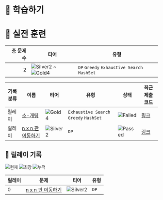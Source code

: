 # 📖 학습하기

# 🥇 실전 훈련
|총 문제 수|티어|유형|
|---:|---|---|
|2|![Silver2][s2] ~ ![Gold4][g4]|`DP` `Greedy` `Exhaustive Search` `HashSet`|

|기록분류|이름|티어|유형|상태|최근 제출 코드|
|---|---|---|---|---|---|
|릴레이|[소-개팅](https://www.codetree.ai/training-field/search/problems/cow-meetings)|![Gold4][g4]|`Exhaustive Search` `Greedy` `HashSet`|![Failed][failed]|[링크](https://github.com/wns0865/algorithm/blob/main/241218/%EC%86%8C-%EA%B0%9C%ED%8C%85/cow-meetings.java)|
|릴레이|[n x n 판 이동하기](https://www.codetree.ai/training-field/search/problems/move-nxn-plates)|![Silver2][s2]|`DP`|![Passed][passed]|[링크](https://github.com/wns0865/algorithm/blob/main/241218/n%20x%20n%20%ED%8C%90%20%EC%9D%B4%EB%8F%99%ED%95%98%EA%B8%B0/move-nxn-plates.java)|


## 🏃 릴레이 기록
![현재](https://img.shields.io/badge/현재_릴레이-0-%235cb85c.svg?for-the-badge)
![최장](https://img.shields.io/badge/최장_릴레이-0-%23E34F26.svg?for-the-badge)
![누적](https://img.shields.io/badge/누적_릴레이-0-%2300599C.svg?for-the-badge)

|릴레이|문제|티어|유형|
|---|---|---|---|
|0|[n x n 판 이동하기](https://www.codetree.ai/training-field/search/problems/move-nxn-plates)|![Silver2][s2]|`DP`|










[b5]: https://img.shields.io/badge/Bronze_5-%235D3E31.svg
[b4]: https://img.shields.io/badge/Bronze_4-%235D3E31.svg
[b3]: https://img.shields.io/badge/Bronze_3-%235D3E31.svg
[b2]: https://img.shields.io/badge/Bronze_2-%235D3E31.svg
[b1]: https://img.shields.io/badge/Bronze_1-%235D3E31.svg
[s5]: https://img.shields.io/badge/Silver_5-%23394960.svg
[s4]: https://img.shields.io/badge/Silver_4-%23394960.svg
[s3]: https://img.shields.io/badge/Silver_3-%23394960.svg
[s2]: https://img.shields.io/badge/Silver_2-%23394960.svg
[s1]: https://img.shields.io/badge/Silver_1-%23394960.svg
[g5]: https://img.shields.io/badge/Gold_5-%23FFC433.svg
[g4]: https://img.shields.io/badge/Gold_4-%23FFC433.svg
[g3]: https://img.shields.io/badge/Gold_3-%23FFC433.svg
[g2]: https://img.shields.io/badge/Gold_2-%23FFC433.svg
[g1]: https://img.shields.io/badge/Gold_1-%23FFC433.svg
[p5]: https://img.shields.io/badge/Platinum_5-%2376DDD8.svg
[p4]: https://img.shields.io/badge/Platinum_4-%2376DDD8.svg
[p3]: https://img.shields.io/badge/Platinum_3-%2376DDD8.svg
[p2]: https://img.shields.io/badge/Platinum_2-%2376DDD8.svg
[p1]: https://img.shields.io/badge/Platinum_1-%2376DDD8.svg
[passed]: https://img.shields.io/badge/Passed-%23009D27.svg
[failed]: https://img.shields.io/badge/Failed-%23D24D57.svg
[easy]: https://img.shields.io/badge/쉬움-%235cb85c.svg?for-the-badge
[medium]: https://img.shields.io/badge/보통-%23FFC433.svg?for-the-badge
[hard]: https://img.shields.io/badge/어려움-%23D24D57.svg?for-the-badge